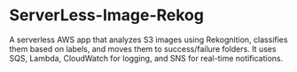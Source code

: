 # ServerLess-Image-Rekog
A serverless AWS app that analyzes S3 images using Rekognition, classifies them based on labels, and moves them to success/failure folders. It uses SQS, Lambda, CloudWatch for logging, and SNS for real-time notifications.
